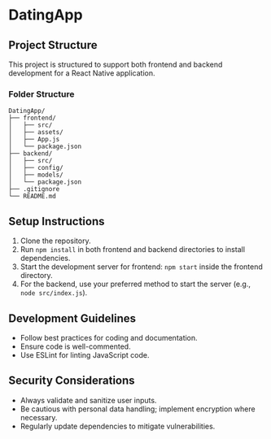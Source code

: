 # DatingApp

## Project Structure

This project is structured to support both frontend and backend development for a React Native application.

### Folder Structure
```
DatingApp/
├── frontend/
│   ├── src/
│   ├── assets/
│   ├── App.js
│   └── package.json
├── backend/
│   ├── src/
│   ├── config/
│   ├── models/
│   └── package.json
├── .gitignore
└── README.md
```

## Setup Instructions

1. Clone the repository.
2. Run `npm install` in both frontend and backend directories to install dependencies.
3. Start the development server for frontend: `npm start` inside the frontend directory.
4. For the backend, use your preferred method to start the server (e.g., `node src/index.js`).

## Development Guidelines

- Follow best practices for coding and documentation.
- Ensure code is well-commented.
- Use ESLint for linting JavaScript code.

## Security Considerations

- Always validate and sanitize user inputs.
- Be cautious with personal data handling; implement encryption where necessary.
- Regularly update dependencies to mitigate vulnerabilities.